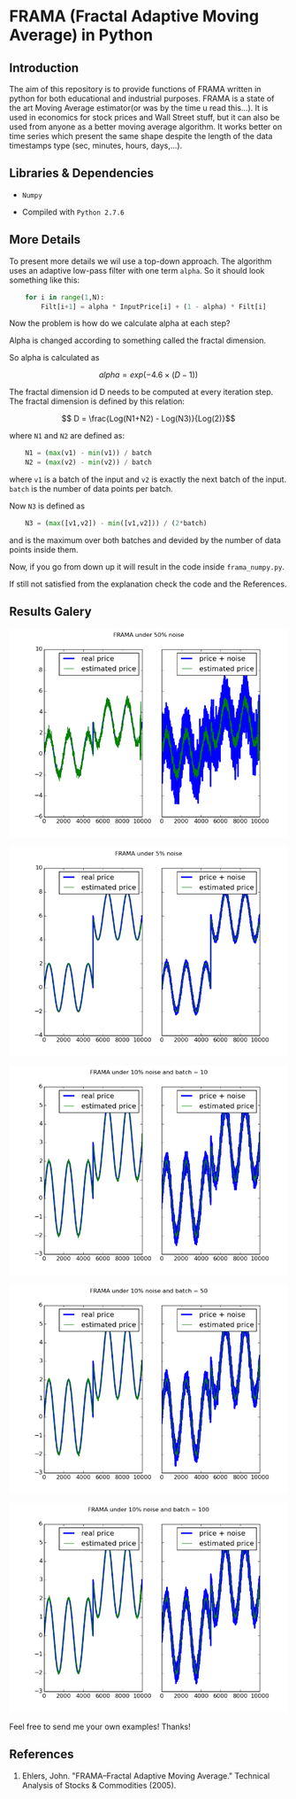 # FRAMA (Fractal Adaptive Moving Average) in Python
## Introduction
The aim of this repository is to provide functions of FRAMA written
in python for both educational and industrial purposes. FRAMA is a
state of the art Moving Average estimator(or was by the time u read this...).
It is used in economics for stock prices and Wall Street stuff, but
it can also be used from anyone as a better moving average algorithm.
It works better on time series which present the same shape despite the
length of the data timestamps type (sec, minutes, hours, days,...).


## Libraries & Dependencies
+ `Numpy`

+ Compiled with `Python 2.7.6`
## More Details
To present more details we wil use a top-down approach.
The algorithm uses an adaptive low-pass filter with one term `alpha`.
So it should look something like this:
```python
    for i in range(1,N):
        Filt[i+1] = alpha * InputPrice[i] + (1 - alpha) * Filt[i]
```
Now the problem is how do we calculate alpha at each step?

Alpha is changed according to something called the fractal dimension.

So alpha is calculated as 
```math
    alpha = exp(-4.6\times(D-1))
```
The fractal dimension id D needs to be computed at every iteration step.
The fractal dimension is defined by this relation:
```math
    D = \frac{Log(N1+N2) - Log(N3)}{Log(2)}
```
where `N1` and `N2` are defined as: 
```python
    N1 = (max(v1) - min(v1)) / batch
    N2 = (max(v2) - min(v2)) / batch    
```
where `v1` is a batch of the input and `v2` is exactly the next
batch of the input. `batch` is the number of data points per batch.

Now `N3` is defined as
```python
    N3 = (max([v1,v2]) - min([v1,v2])) / (2*batch)
```
and is the maximum over both batches and devided by the number of 
data points inside them.

Now, if you go from down up it will result in the code inside `frama_numpy.py`.

If still not satisfied from the explanation check the code and the References.
## Results Galery

![First example](/images/estimation_example1.png)

![Second example](/images/estimation_example2.png)

![Third example](/images/estimation_example3.png)

![Fourth example](/images/estimation_example4.png)

![Fifth example](/images/estimation_example5.png)

Feel free to send me your own examples! Thanks!

## References
1. Ehlers, John. "FRAMA–Fractal Adaptive Moving Average." Technical Analysis of Stocks & Commodities (2005).
